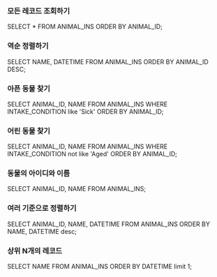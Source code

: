 ### 모든 레코드 조회하기

SELECT * FROM ANIMAL_INS ORDER BY ANIMAL_ID;

### 역순 정렬하기

SELECT NAME, DATETIME FROM ANIMAL_INS ORDER BY ANIMAL_ID DESC;

### 아픈 동물 찾기

SELECT ANIMAL_ID, NAME 
FROM ANIMAL_INS
WHERE INTAKE_CONDITION like 'Sick'
ORDER BY ANIMAL_ID;

### 어린 동물 찾기

SELECT ANIMAL_ID, NAME
FROM ANIMAL_INS
WHERE INTAKE_CONDITION not like 'Aged'
ORDER BY ANIMAL_ID;

### 동물의 아이디와 이름

SELECT ANIMAL_ID, NAME
FROM ANIMAL_INS;

### 여러 기준으로 정렬하기

SELECT ANIMAL_ID, NAME, DATETIME
FROM ANIMAL_INS
ORDER BY NAME, DATETIME desc;

### 상위 N개의 레코드

SELECT NAME
FROM ANIMAL_INS
ORDER BY DATETIME limit 1;
